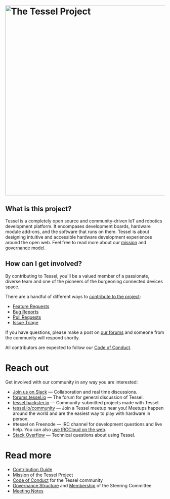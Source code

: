 # <img src="https://cloud.githubusercontent.com/assets/80639/7736468/c78ac686-fef8-11e4-9931-cc3ef8fd37a0.png" width="600" alt="The Tessel Project">

## What is this project?
Tessel is a completely open source and community-driven IoT and robotics development platform. It encompases development boards, hardware module add-ons, and the software that runs on them. Tessel is about designing intuitive and accessible hardware development experiences around the open web. Feel free to read more about our [mission](MISSION.md) and [governance model](GOVERNANCE.md).

## How can I get involved?
By contributing to Tessel, you'll be a valued member of a passionate, diverse team and one of the pioneers of the burgeoning connected devices space. 

There are a handful of different ways to [contribute to the project](CONTRIBUTING.md):

* [Feature Requests](CONTRIBUTING.md#feature-requests)
* [Bug Reports](CONTRIBUTING.md#bug-reports)
* [Pull Requests](CONTRIBUTING.md#pull-requests)
* [Issue Triage](CONTRIBUTING.md#issue-triage)

If you have questions, please make a post on [our forums](https://forums.tessel.io) and someone from the community will respond shortly.

All contributors are expected to follow our [Code of Conduct](Conduct.md).

# Reach out

Get involved with our community in any way you are interested:

* [Join us on Slack](https://tessel-slack.herokuapp.com/) &mdash; Collaboration and real time discussions.
* [forums.tessel.io](https://forums.tessel.io/) &mdash; The forum for general discussion of Tessel.
* [tessel.hackster.io](http://tessel.hackster.io) &mdash; Community-submitted projects made with Tessel.
* [tessel.io/community](http://tessel.io/community) &mdash; Join a Tessel meetup near you! Meetups happen around the world and are the easiest way to play with hardware in person.
* #tessel on Freenode &mdash; IRC channel for development questions and live help. You can also [use IRCCloud on the web](https://www.irccloud.com/#!/chat.freenode.net:6667/%23tessel).
* [Stack Overflow](http://stackoverflow.com/questions/tagged/tessel) &mdash; Technical questions about using Tessel.

# Read more 

* [Contribution Guide](CONTRIBUTING.md)
* [Mission](MISSION.md) of the Tessel Project
* [Code of Conduct](CONDUCT.md) for the Tessel community
* [Governance Structure](GOVERNANCE.md) and [Membership](TEAM.md) of the Steering Committee
* [Meeting Notes](meetings/)

